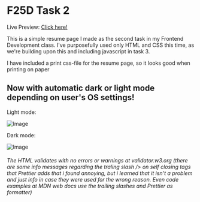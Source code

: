 # F25D Task 2


Live Preview: [Click here!](https://frreri.github.io/f25d-task2-cv/)


This is a simple resume page I made as the second task in my Frontend Development class.
I've purposefully used only HTML and CSS this time, as we're building upon this and including javascript in task 3.


I have included a print css-file for the resume page, so it looks good when printing on paper


## Now with automatic dark or light mode depending on user's OS settings!


Light mode:


![Image](https://github.com/user-attachments/assets/4924d670-f61b-4f25-a006-101c2267ef89)


Dark mode:


![Image](https://github.com/user-attachments/assets/dff5f1ce-fa07-49c3-b8b3-331403ea08c1)




###### The HTML validates with no errors or warnings at validator.w3.org (there are some info messages regarding the traling slash /> on self closing tags that Prettier adds that i found annoying, but i learned that it isn't a problem and just info in case they were used for the wrong reason. Even code examples at MDN web docs use the trailing slashes and Prettier as formatter)



